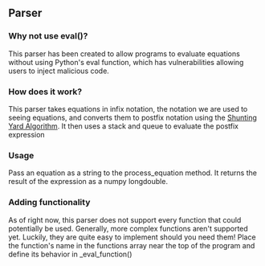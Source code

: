 ## Parser
### Why not use eval()?
This parser has been created to allow programs to evaluate equations without using Python's eval function, which has vulnerabilities allowing users to inject malicious code. 
### How does it work?
This parser takes equations in infix notation, the notation we are used to seeing equations, and converts them to postfix notation using the [Shunting Yard Algorithm](https://en.wikipedia.org/wiki/Shunting_yard_algorithm). It then uses a stack and queue to evaluate the postfix expression
### Usage
Pass an equation as a string to the process_equation method. It returns the result of the expression as a numpy longdouble.
### Adding functionality
As of right now, this parser does not support every function that could potentially be used. Generally, more complex functions aren't supported yet. Luckily, they are quite easy to implement should you need them! Place the function's name in the functions array near the top of the program and define its behavior in _eval_function()